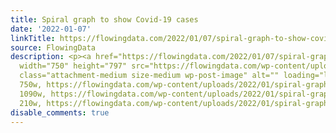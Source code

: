 ```yaml
---
title: Spiral graph to show Covid-19 cases
date: '2022-01-07'
linkTitle: https://flowingdata.com/2022/01/07/spiral-graph-to-show-covid-19-cases/
source: FlowingData
description: <p><a href="https://flowingdata.com/2022/01/07/spiral-graph-to-show-covid-19-cases/"><img
  width="750" height="797" src="https://flowingdata.com/wp-content/uploads/2022/01/spiral-graph-750x797.png"
  class="attachment-medium size-medium wp-post-image" alt="" loading="lazy" srcset="https://flowingdata.com/wp-content/uploads/2022/01/spiral-graph-750x797.png
  750w, https://flowingdata.com/wp-content/uploads/2022/01/spiral-graph-1090x1158.png
  1090w, https://flowingdata.com/wp-content/uploads/2022/01/spiral-graph-210x223.png
  210w, https://flowingdata.com/wp-content/uploads/2022/01/spiral-graph-768x816. ...
disable_comments: true
---
```

<p><a href="https://flowingdata.com/2022/01/07/spiral-graph-to-show-covid-19-cases/"><img width="750" height="797" src="https://flowingdata.com/wp-content/uploads/2022/01/spiral-graph-750x797.png" class="attachment-medium size-medium wp-post-image" alt="" loading="lazy" srcset="https://flowingdata.com/wp-content/uploads/2022/01/spiral-graph-750x797.png 750w, https://flowingdata.com/wp-content/uploads/2022/01/spiral-graph-1090x1158.png 1090w, https://flowingdata.com/wp-content/uploads/2022/01/spiral-graph-210x223.png 210w, https://flowingdata.com/wp-content/uploads/2022/01/spiral-graph-768x816. ...